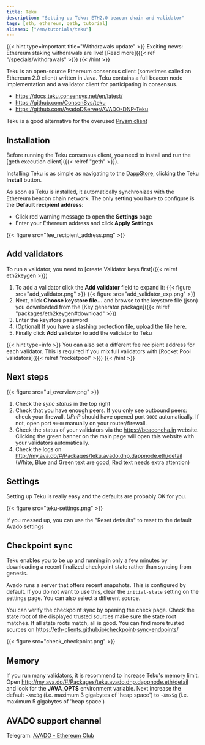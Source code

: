 ```yaml
---
title: Teku
description: "Setting up Teku: ETH2.0 beacon chain and validator"
tags: [eth, ethereum, geth, tutorial]
aliases: ["/en/tutorials/teku"]
---
```


{{< hint type=important title="Withdrawals update" >}}
Exciting news: Ethereum staking withdrawals are live! [Read more]({{< ref "/specials/withdrawals" >}})
{{< /hint >}}

Teku is an open-source Ethereum consensus client (sometimes called an Ethereum 2.0 client) written in Java. Teku contains a full beacon node implementation and a validator client for participating in consensus.

* https://docs.teku.consensys.net/en/latest/
* https://github.com/ConsenSys/teku
* https://github.com/AvadoDServer/AVADO-DNP-Teku

Teku is a good alternative for the overused [Prysm client](/en/tutorials/prysmvalidator)

## Installation

Before running the Teku consensus client, you need to install and run the [geth execution client]({{< relref "geth" >}}).

Installing Teku is as simple as navigating to the [DappStore](http://my.ava.do/#/installer), clicking the Teku **Install** button.

As soon as Teku is installed, it automatically synchronizes with the Ethereum beacon chain network. The only setting you have to configure is the **Default recipient address**:

* Click red warning message to open the **Settings** page
* Enter your Ethereum address and click **Apply Settings**

{{< figure src="fee_recipient_address.png" >}}


## Add validators

To run a validator, you need to [create Validator keys first]({{< relref eth2keygen >}})

1. To add a validator click the **Add validator** field to expand it:
   {{< figure src="add_validator.png" >}}
   {{< figure src="add_validator_exp.png" >}}
2. Next, click **Choose keystore file...** and browse to the keystore file (json) you downloaded from the [Key generator package]({{< relref "packages/eth2keygen#download" >}})
3. Enter the keystore password
4. (Optional) If you have a slashing protection file, upload the file here.
5. Finally click **Add validator** to add the validator to Teku

{{< hint type=info >}}
You can also set a different fee recipient address for each validator. This is required if you mix full validators with [Rocket Pool validators]({{< relref "rocketpool" >}})
{{< /hint >}}

## Next steps

{{< figure src="ui_overview.png" >}}

1. Check the _sync status_ in the top right
2. Check that you have enough peers. If you only see outbound peers: check your firewall. _UPnP_ should have opened port `9000` automatically. If not, open port `9000` manually on your router/firewall.
3. Check the status of your validators via  the <https://beaconcha.in> website. Clicking the green banner on the main page will open this website with your validators automatically.
4. Check the logs on <http://my.ava.do/#/Packages/teku.avado.dnp.dappnode.eth/detail> (White, Blue and Green text are good, Red text needs extra attention)

## Settings

Setting up Teku is really easy and the defaults are probably OK for you.

{{< figure src="teku-settings.png" >}}

If you messed up, you can use the "Reset defaults" to reset to the default Avado settings

## Checkpoint sync

Teku enables you to be up and running in only a few minutes by downloading a recent finalized checkpoint state rather than syncing from genesis.

Avado runs a server that offers recent snapshots. This is configured by default.
If you do not want to use this, clear the `initial-state` setting on the settings page. You can also select a different source.

You can verify the checkpoint sync by opening the check page. 
Check the state root of the displayed trusted sources make sure the state root matches. If all state roots match, all is good. You can find more trusted sources on <https://eth-clients.github.io/checkpoint-sync-endpoints/>

{{< figure src="check_checkpoint.png" >}}


## Memory

If you run many validators, it is recommend to increase Teku's memory limit. Open <http://my.ava.do/#/Packages/teku.avado.dnp.dappnode.eth/detail> and look for the **JAVA_OPTS** environment variable. Next  increase the default `-Xmx3g` (i.e. maximum 3 gigabytes of 'heap space') to `-Xmx5g` (i.e. maximum 5 gigabytes of 'heap space')


## AVADO support channel
Telegram: [AVADO - Ethereum Club](https://t.me/joinchat/IdBKSAiIvw-q1-1p)
